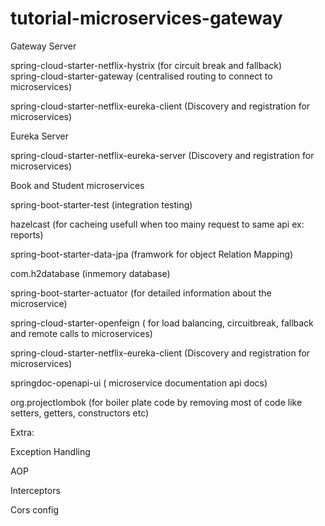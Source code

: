 # tutorial-microservices-gateway

Gateway Server

spring-cloud-starter-netflix-hystrix (for circuit break and fallback)<br>
spring-cloud-starter-gateway (centralised routing to connect to microservices)

spring-cloud-starter-netflix-eureka-client (Discovery and registration for microservices)

Eureka Server

spring-cloud-starter-netflix-eureka-server (Discovery and registration for microservices)

Book and Student microservices

spring-boot-starter-test (integration testing)

hazelcast (for cacheing usefull when too mainy request to same api ex: reports)

spring-boot-starter-data-jpa (framwork for object Relation Mapping)

com.h2database (inmemory database)

spring-boot-starter-actuator (for detailed information about the microservice)

spring-cloud-starter-openfeign ( for load balancing, circuitbreak, fallback and remote calls to microservices)

spring-cloud-starter-netflix-eureka-client (Discovery and registration for microservices)

springdoc-openapi-ui ( microservice documentation api docs)

org.projectlombok (for boiler plate code by removing most of code like setters, getters, constructors etc)

Extra:

Exception Handling

AOP

Interceptors

Cors config



